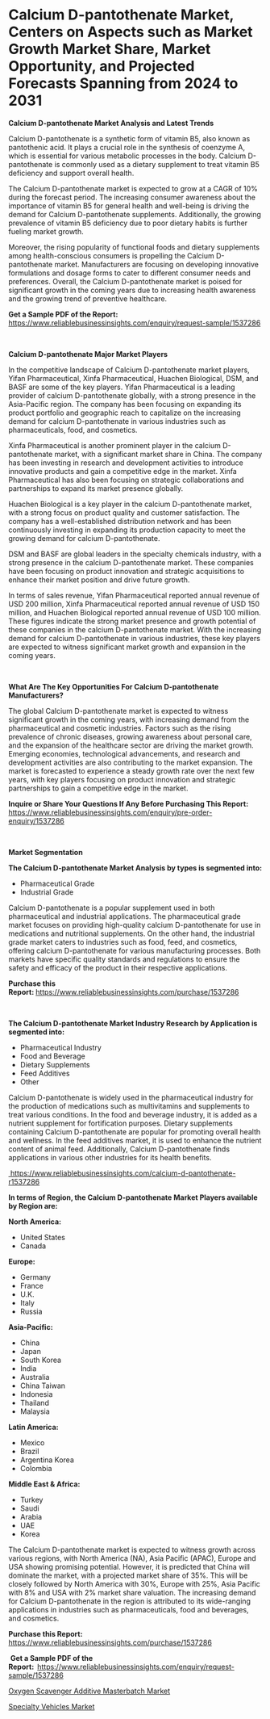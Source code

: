 <p><h1>Calcium D-pantothenate Market, Centers on Aspects such as Market Growth Market Share, Market Opportunity, and Projected Forecasts Spanning from 2024 to 2031</h1></p><p><strong>Calcium D-pantothenate Market Analysis and Latest Trends</strong></p>
<p><p>Calcium D-pantothenate is a synthetic form of vitamin B5, also known as pantothenic acid. It plays a crucial role in the synthesis of coenzyme A, which is essential for various metabolic processes in the body. Calcium D-pantothenate is commonly used as a dietary supplement to treat vitamin B5 deficiency and support overall health.</p><p>The Calcium D-pantothenate market is expected to grow at a CAGR of 10% during the forecast period. The increasing consumer awareness about the importance of vitamin B5 for general health and well-being is driving the demand for Calcium D-pantothenate supplements. Additionally, the growing prevalence of vitamin B5 deficiency due to poor dietary habits is further fueling market growth.</p><p>Moreover, the rising popularity of functional foods and dietary supplements among health-conscious consumers is propelling the Calcium D-pantothenate market. Manufacturers are focusing on developing innovative formulations and dosage forms to cater to different consumer needs and preferences. Overall, the Calcium D-pantothenate market is poised for significant growth in the coming years due to increasing health awareness and the growing trend of preventive healthcare.</p></p>
<p><strong>Get a Sample PDF of the Report:&nbsp;</strong> <a href="https://www.reliablebusinessinsights.com/enquiry/request-sample/1537286">https://www.reliablebusinessinsights.com/enquiry/request-sample/1537286</a></p>
<p>&nbsp;</p>
<p><strong>Calcium D-pantothenate Major Market Players</strong></p>
<p><p>In the competitive landscape of Calcium D-pantothenate market players, Yifan Pharmaceutical, Xinfa Pharmaceutical, Huachen Biological, DSM, and BASF are some of the key players. Yifan Pharmaceutical is a leading provider of calcium D-pantothenate globally, with a strong presence in the Asia-Pacific region. The company has been focusing on expanding its product portfolio and geographic reach to capitalize on the increasing demand for calcium D-pantothenate in various industries such as pharmaceuticals, food, and cosmetics.</p><p>Xinfa Pharmaceutical is another prominent player in the calcium D-pantothenate market, with a significant market share in China. The company has been investing in research and development activities to introduce innovative products and gain a competitive edge in the market. Xinfa Pharmaceutical has also been focusing on strategic collaborations and partnerships to expand its market presence globally.</p><p>Huachen Biological is a key player in the calcium D-pantothenate market, with a strong focus on product quality and customer satisfaction. The company has a well-established distribution network and has been continuously investing in expanding its production capacity to meet the growing demand for calcium D-pantothenate.</p><p>DSM and BASF are global leaders in the specialty chemicals industry, with a strong presence in the calcium D-pantothenate market. These companies have been focusing on product innovation and strategic acquisitions to enhance their market position and drive future growth.</p><p>In terms of sales revenue, Yifan Pharmaceutical reported annual revenue of USD 200 million, Xinfa Pharmaceutical reported annual revenue of USD 150 million, and Huachen Biological reported annual revenue of USD 100 million. These figures indicate the strong market presence and growth potential of these companies in the calcium D-pantothenate market. With the increasing demand for calcium D-pantothenate in various industries, these key players are expected to witness significant market growth and expansion in the coming years.</p></p>
<p>&nbsp;</p>
<p><strong>What Are The Key Opportunities For Calcium D-pantothenate Manufacturers?</strong></p>
<p><p>The global Calcium D-pantothenate market is expected to witness significant growth in the coming years, with increasing demand from the pharmaceutical and cosmetic industries. Factors such as the rising prevalence of chronic diseases, growing awareness about personal care, and the expansion of the healthcare sector are driving the market growth. Emerging economies, technological advancements, and research and development activities are also contributing to the market expansion. The market is forecasted to experience a steady growth rate over the next few years, with key players focusing on product innovation and strategic partnerships to gain a competitive edge in the market.</p></p>
<p><strong>Inquire or Share Your Questions If Any Before Purchasing This Report:</strong> <a href="https://www.reliablebusinessinsights.com/enquiry/pre-order-enquiry/1537286">https://www.reliablebusinessinsights.com/enquiry/pre-order-enquiry/1537286</a></p>
<p>&nbsp;</p>
<p><strong>Market Segmentation</strong></p>
<p><strong>The Calcium D-pantothenate Market Analysis by types is segmented into:</strong></p>
<p><ul><li>Pharmaceutical Grade</li><li>Industrial Grade</li></ul></p>
<p><p>Calcium D-pantothenate is a popular supplement used in both pharmaceutical and industrial applications. The pharmaceutical grade market focuses on providing high-quality calcium D-pantothenate for use in medications and nutritional supplements. On the other hand, the industrial grade market caters to industries such as food, feed, and cosmetics, offering calcium D-pantothenate for various manufacturing processes. Both markets have specific quality standards and regulations to ensure the safety and efficacy of the product in their respective applications.</p></p>
<p><strong>Purchase this Report:&nbsp;</strong><a href="https://www.reliablebusinessinsights.com/purchase/1537286">https://www.reliablebusinessinsights.com/purchase/1537286</a></p>
<p>&nbsp;</p>
<p><strong>The Calcium D-pantothenate Market Industry Research by Application is segmented into:</strong></p>
<p><ul><li>Pharmaceutical Industry</li><li>Food and Beverage</li><li>Dietary Supplements</li><li>Feed Additives</li><li>Other</li></ul></p>
<p><p>Calcium D-pantothenate is widely used in the pharmaceutical industry for the production of medications such as multivitamins and supplements to treat various conditions. In the food and beverage industry, it is added as a nutrient supplement for fortification purposes. Dietary supplements containing Calcium D-pantothenate are popular for promoting overall health and wellness. In the feed additives market, it is used to enhance the nutrient content of animal feed. Additionally, Calcium D-pantothenate finds applications in various other industries for its health benefits.</p></p>
<p><a href="https://www.reliablebusinessinsights.com/calcium-d-pantothenate-r1537286">&nbsp;https://www.reliablebusinessinsights.com/calcium-d-pantothenate-r1537286</a></p>
<p><strong>In terms of Region, the Calcium D-pantothenate Market Players available by Region are:</strong></p>
<p>
    <p> <strong> North America: </strong>
        <ul>
            <li>United States</li>
            <li>Canada</li>
        </ul>
        </p> 
    <p> <strong> Europe: </strong>
        <ul>
            <li>Germany</li>
            <li>France</li>
            <li>U.K.</li>
            <li>Italy</li>
            <li>Russia</li>
        </ul>
        </p> 
    <p> <strong> Asia-Pacific: </strong>
        <ul>
            <li>China</li>
            <li>Japan</li>
            <li>South Korea</li>
            <li>India</li>
            <li>Australia</li>
            <li>China Taiwan</li>
            <li>Indonesia</li>
            <li>Thailand</li>
            <li>Malaysia</li>
        </ul>
        </p> 
    <p> <strong> Latin America: </strong>
        <ul>
            <li>Mexico</li>
            <li>Brazil</li>
            <li>Argentina Korea</li>
            <li>Colombia</li>
        </ul>
        </p> 
    <p> <strong> Middle East & Africa: </strong>
        <ul>
            <li>Turkey</li>
            <li>Saudi</li>
            <li>Arabia</li>
            <li>UAE</li>
            <li>Korea</li>
        </ul>
    </p>
    </p>
<p><p>The Calcium D-pantothenate market is expected to witness growth across various regions, with North America (NA), Asia Pacific (APAC), Europe and USA showing promising potential. However, it is predicted that China will dominate the market, with a projected market share of 35%. This will be closely followed by North America with 30%, Europe with 25%, Asia Pacific with 8% and USA with 2% market share valuation. The increasing demand for Calcium D-pantothenate in the region is attributed to its wide-ranging applications in industries such as pharmaceuticals, food and beverages, and cosmetics.</p></p>
<p><strong>Purchase this Report: </strong><a href="https://www.reliablebusinessinsights.com/purchase/1537286">https://www.reliablebusinessinsights.com/purchase/1537286</a></p>
<p>&nbsp;<strong>Get a Sample PDF of the Report:&nbsp;&nbsp;</strong><a href="https://www.reliablebusinessinsights.com/enquiry/request-sample/1537286">https://www.reliablebusinessinsights.com/enquiry/request-sample/1537286</a></p>
<p><strong></strong></p>
<p><p><a href="https://github.com/xvyfpyhu18/Market-Research-Report-List-1/blob/main/oxygen-scavenger-additive-masterbatch-market.md">Oxygen Scavenger Additive Masterbatch Market</a></p><p><a href="https://github.com/YashRP12/Market-Research-Report-List-5/blob/main/specialty-vehicles-market.md">Specialty Vehicles Market</a></p></p>